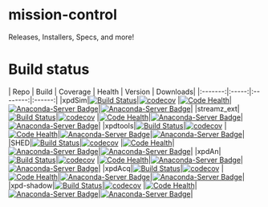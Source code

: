 # mission-control
Releases, Installers, Specs, and more!

# Build status
| Repo | Build | Coverage | Health | Version | Downloads|
|:-------:|:-----:|:--------:|:------:|
|xpdSim|[![Build Status](https://travis-ci.org/xpdAcq/xpdSim.svg?branch=master)](https://travis-ci.org/xpdAcq/xpdSim)|[![codecov](https://codecov.io/gh/xpdAcq/xpdSim/branch/master/graph/badge.svg)](https://codecov.io/gh/xpdAcq/xpdSim) |[![Code Health](https://landscape.io/github/xpdAcq/xpdSim/master/landscape.svg?style=flat)](https://landscape.io/github/xpdAcq/xpdSim/master)|[![Anaconda-Server Badge](https://anaconda.org/conda-forge/xpdSim/badges/version.svg)](https://anaconda.org/conda-forge/xpdSim)|[![Anaconda-Server Badge](https://anaconda.org/conda-forge/xpdSim/badges/downloads.svg)](https://anaconda.org/conda-forge/xpdSim)|
|streamz_ext|[![Build Status](https://travis-ci.org/xpdAcq/streamz_ext.svg?branch=master)](https://travis-ci.org/xpdAcq/streamz_ext)|[![codecov](https://codecov.io/gh/xpdAcq/streamz_ext/branch/master/graph/badge.svg)](https://codecov.io/gh/xpdAcq/streamz_ext) |[![Code Health](https://landscape.io/github/xpdAcq/streamz_ext/master/landscape.svg?style=flat)](https://landscape.io/github/xpdAcq/streamz_ext/master)|[![Anaconda-Server Badge](https://anaconda.org/conda-forge/streamz_ext/badges/version.svg)](https://anaconda.org/conda-forge/streamz_ext)|[![Anaconda-Server Badge](https://anaconda.org/conda-forge/streamz_ext/badges/downloads.svg)](https://anaconda.org/conda-forge/streamz_ext)|
|xpdtools|[![Build Status](https://travis-ci.org/xpdAcq/xpdtools.svg?branch=master)](https://travis-ci.org/xpdAcq/xpdtools)|[![codecov](https://codecov.io/gh/xpdAcq/xpdtools/branch/master/graph/badge.svg)](https://codecov.io/gh/xpdAcq/xpdtools) |[![Code Health](https://landscape.io/github/xpdAcq/xpdtools/master/landscape.svg?style=flat)](https://landscape.io/github/xpdAcq/xpdtools/master)|[![Anaconda-Server Badge](https://anaconda.org/conda-forge/xpdtools/badges/version.svg)](https://anaconda.org/conda-forge/xpdtools)|[![Anaconda-Server Badge](https://anaconda.org/conda-forge/xpdtools/badges/downloads.svg)](https://anaconda.org/conda-forge/xpdtools)|
|SHED|[![Build Status](https://travis-ci.org/xpdAcq/SHED.svg?branch=master)](https://travis-ci.org/xpdAcq/SHED)|[![codecov](https://codecov.io/gh/xpdAcq/SHED/branch/master/graph/badge.svg)](https://codecov.io/gh/xpdAcq/SHED) |[![Code Health](https://landscape.io/github/xpdAcq/SHED/master/landscape.svg?style=flat)](https://landscape.io/github/xpdAcq/SHED/master)|[![Anaconda-Server Badge](https://anaconda.org/conda-forge/SHED/badges/version.svg)](https://anaconda.org/conda-forge/SHED)|[![Anaconda-Server Badge](https://anaconda.org/conda-forge/SHED/badges/downloads.svg)](https://anaconda.org/conda-forge/SHED)|
|xpdAn|[![Build Status](https://travis-ci.org/xpdAcq/xpdAn.svg?branch=master)](https://travis-ci.org/xpdAcq/xpdAn)|[![codecov](https://codecov.io/gh/xpdAcq/xpdAn/branch/master/graph/badge.svg)](https://codecov.io/gh/xpdAcq/xpdAn) |[![Code Health](https://landscape.io/github/xpdAcq/xpdAn/master/landscape.svg?style=flat)](https://landscape.io/github/xpdAcq/xpdAn/master)|[![Anaconda-Server Badge](https://anaconda.org/conda-forge/xpdAn/badges/version.svg)](https://anaconda.org/conda-forge/xpdAn)|[![Anaconda-Server Badge](https://anaconda.org/conda-forge/xpdAn/badges/downloads.svg)](https://anaconda.org/conda-forge/xpdAn)|
|xpdAcq|[![Build Status](https://travis-ci.org/xpdAcq/xpdAcq.svg?branch=master)](https://travis-ci.org/xpdAcq/xpdAcq)|[![codecov](https://codecov.io/gh/xpdAcq/xpdAcq/branch/master/graph/badge.svg)](https://codecov.io/gh/xpdAcq/xpdAcq) |[![Code Health](https://landscape.io/github/xpdAcq/xpdAcq/master/landscape.svg?style=flat)](https://landscape.io/github/xpdAcq/xpdAcq/master)|[![Anaconda-Server Badge](https://anaconda.org/conda-forge/xpdAcq/badges/version.svg)](https://anaconda.org/conda-forge/xpdAcq)|[![Anaconda-Server Badge](https://anaconda.org/conda-forge/xpdAcq/badges/downloads.svg)](https://anaconda.org/conda-forge/xpdAcq)|
|xpd-shadow|[![Build Status](https://travis-ci.org/xpdAcq/xpd-shadow.svg?branch=master)](https://travis-ci.org/xpdAcq/xpd-shadow)|[![codecov](https://codecov.io/gh/xpdAcq/xpd-shadow/branch/master/graph/badge.svg)](https://codecov.io/gh/xpdAcq/xpd-shadow) |[![Code Health](https://landscape.io/github/xpdAcq/xpd-shadow/master/landscape.svg?style=flat)](https://landscape.io/github/xpdAcq/xpd-shadow/master)|[![Anaconda-Server Badge](https://anaconda.org/conda-forge/xpd-shadow/badges/version.svg)](https://anaconda.org/conda-forge/xpd-shadow)|[![Anaconda-Server Badge](https://anaconda.org/conda-forge/xpd-shadow/badges/downloads.svg)](https://anaconda.org/conda-forge/xpd-shadow)|

